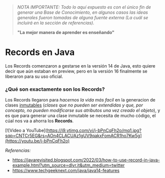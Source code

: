 
> *NOTA IMPORTANTE: Todo lo aquí expuesto es con el único fin de generar una Base de Conocimiento, en algunos casos las ideas generales fueron tomadas de alguna fuente externa (La cuál se incluirá en la sección de referencias).*
> 
> **"La mejor manera de aprender es enseñando"**

# Records en Java

Los Records comenzaron a gestarse en la versión 14 de Java, esto quiere decir que aún estaban en preview, pero en la versión 16 finalmente se liberaron para su uso oficial.

### ¿Qué son exactamente son los Records?

Los Records llegaron para _hacernos la vida más facil_ en la generacion de clases [inmutables](../../topic/immutability) (_clases que no pueden ser extendidas y que, por concepto, no pueden modificarse sus atributos una vez creado el objeto_), y es que para generar una clase inmutable se necesita de mucho código, el cúal nos va a ahorra los **Records**.

[![Video a YouTube](https://i9.ytimg.com/vi/j-bPnCqFh2o/mq1.jpg?sqp=CNTCr5EG&rs=AOn4CLACUAz1gUV9qakxFomACR1ho7Kw5g](https://youtu.be/j-bPnCqFh2o)

_Referencias:_ 
- https://javarevisited.blogspot.com/2022/03/how-to-use-record-in-java-example.html?utm_source=dlvr.it&utm_medium=twitter
- https://www.techgeeknext.com/java/java14-features
